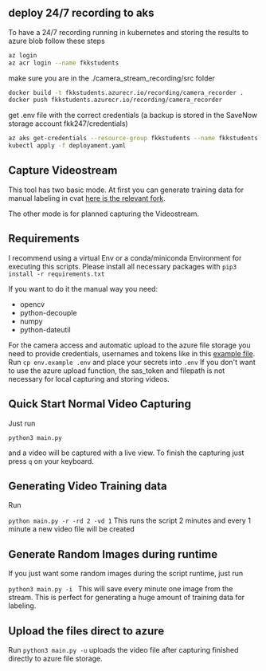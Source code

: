 ## deploy 24/7 recording to aks
To have a 24/7 recording running in kubernetes and storing the results to azure blob follow these steps
````bash
az login
az acr login --name fkkstudents
````
make sure you are in the ./camera_stream_recording/src folder
````bash
docker build -t fkkstudents.azurecr.io/recording/camera_recorder .  
docker push fkkstudents.azurecr.io/recording/camera_recorder
````

get .env file with the correct credentials (a backup is stored in the SaveNow storage account fkk247/credentials)

````bash
az aks get-credentials --resource-group fkkstudents --name fkkstudents
kubectl apply -f deployament.yaml
````

## Capture Videostream

This tool has two basic mode. At first you can generate training data for manual labeling in cvat [here is the relevant fork](https://github.com/jul095/cvat).

The other mode is for planned capturing the Videostream.

## Requirements
I recommend using a virtual Env or a conda/miniconda Environment for executing this scripts.
Please install all necessary packages with 
```pip3 install -r requirements.txt```

If you want to do it the manual way you need: 
- opencv
- python-decouple
- numpy
- python-dateutil

For the camera access and automatic upload to the azure file storage you need to provide credentials, usernames and tokens
like in this [example file](env.example). Run `cp env.example .env` and place your secrets into `.env`
If you don't want to use the azure upload function, the sas_token and filepath is not necessary for local capturing and storing videos.

## Quick Start Normal Video Capturing

Just run 

```python3 main.py```

and a video will be captured with a live view. To finish the capturing just press `q` on your keyboard. 

## Generating Video Training data

Run 

```python main.py -r -rd 2 -vd 1```
This runs the script 2 minutes and every 1 minute a new video file will be created

## Generate Random Images during runtime
If you just want some random images during the script runtime, just run  

```python3 main.py -i ```
This will save every minute one image from the stream. This is perfect for generating a huge amount of training data for labeling.

## Upload the files direct to azure
Run ```python3 main.py -u``` uploads the video file after capturing finished directly to azure file storage.



